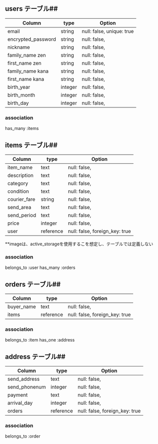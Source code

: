 
## users テーブル##

|Column             |type      |Option                           |
|-------------------|----------|---------------------------------|
|email              |string    |null: false, unique: true        |
|encrypted_password |string    |null: false,                     |
|nickname           |string    |null: false,                     |
|family_name  zen   |string    |null: false,                     |
|first_name   zen   |string    |null: false,                     |
|family_name  kana  |string    |null: false,                     |
|first_name   kana  |string    |null: false,                     |
|birth_year         |integer   |null: false,                     | *誕生年
|birth_month        |integer   |null: false,                     | *誕生月
|birth_day          |integer   |null: false,                     | *誕生日

### association
has_many :items


## items テーブル##

|Column             |type      |Option                           |
|-------------------|----------|---------------------------------|
|item_name          |text      |null: false,                     |
|description        |text      |null: false,                     | **商品説明
|category           |text      |null: false,                     |
|condition          |text      |null: false,                     | **商品の状態 
|courier_fare       |string    |null: false,                     | **配送料
|send_area          |text      |null: false,                     | **配送エリア
|send_period        |text      |null: false,                     | **配送期間
|price              |integer   |null: false,                     |
|user               |reference |null: false, foreign_key: true   |  


**imageは、active_storageを使用するこを想定し、テーブルでは定義しない

### association
belongs_to :user
has_many   :orders


## orders テーブル##
|Column             |type      |Option                           |
|-------------------|----------|---------------------------------|
|buyer_name         |text      |null: false,                     |
|items              |reference |null: false, foreign_key: true   |  



### association
belongs_to :item
has_one    :address


## address テーブル##
|Column             |type      |Option                           |
|-------------------|----------|---------------------------------|
|send_address       |text      |null: false,                     | *着場所
|send_phonenum      |integer   |null: false,                     | *電話番号
|payment            |text      |null: false,                     | *決済手段
|arrival_day        |integer   |null: false,                     | *着日
|orders             |reference |null: false, foreign_key: true   |  


### association
belongs_to :order


